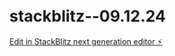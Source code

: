 # stackblitz--09.12.24

[Edit in StackBlitz next generation editor ⚡️](https://stackblitz.com/~/github.com/3three1one1one/stackblitz--09.12.24)